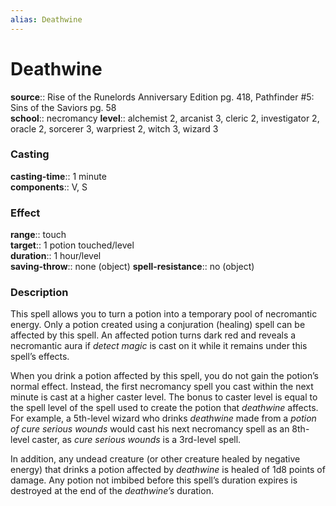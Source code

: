 ```yaml
---
alias: Deathwine
---
```


# Deathwine 

**source**:: Rise of the Runelords Anniversary Edition pg. 418, Pathfinder \#5: Sins of the Saviors pg. 58  
**school**:: necromancy
**level**:: alchemist 2, arcanist 3, cleric 2, investigator 2, oracle 2, sorcerer 3, warpriest 2, witch 3, wizard 3

### Casting 

**casting-time**:: 1 minute  
**components**:: V, S

### Effect 

**range**:: touch  
**target**:: 1 potion touched/level  
**duration**:: 1 hour/level  
**saving-throw**:: none (object)
**spell-resistance**:: no (object)

### Description 

This spell allows you to turn a potion into a temporary pool of necromantic energy. Only a potion created using a conjuration (healing) spell can be affected by this spell. An affected potion turns dark red and reveals a necromantic aura if *detect magic* is cast on it while it remains under this spell’s effects.  
  
When you drink a potion affected by this spell, you do not gain the potion’s normal effect. Instead, the first necromancy spell you cast within the next minute is cast at a higher caster level. The bonus to caster level is equal to the spell level of the spell used to create the potion that *deathwine* affects. For example, a 5th-level wizard who drinks *deathwine* made from a *potion of cure serious wounds* would cast his next necromancy spell as an 8th-level caster, as *cure serious wounds* is a 3rd-level spell.  
  
In addition, any undead creature (or other creature healed by negative energy) that drinks a potion affected by *deathwine* is healed of 1d8 points of damage. Any potion not imbibed before this spell’s duration expires is destroyed at the end of the *deathwine’s* duration.
